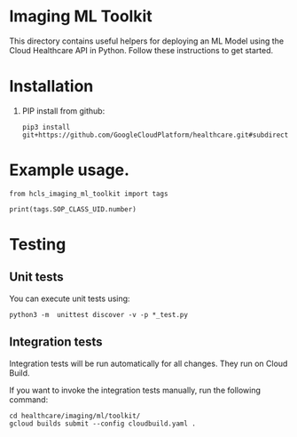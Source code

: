 # Imaging ML Toolkit

This directory contains useful helpers for deploying an ML Model using the Cloud Healthcare API in Python. Follow these instructions to get started.


# Installation

1. PIP install from github:

    ```
    pip3 install git+https://github.com/GoogleCloudPlatform/healthcare.git#subdirectory=imaging/ml/toolkit
    ```


# Example usage.

```
from hcls_imaging_ml_toolkit import tags

print(tags.SOP_CLASS_UID.number)
```

# Testing

## Unit tests
You can execute unit tests using:

```
python3 -m  unittest discover -v -p *_test.py
```
## Integration tests

Integration tests will be run automatically for all changes. They run on Cloud Build.

If you want to invoke the integration tests manually, run the following command:

```
cd healthcare/imaging/ml/toolkit/
gcloud builds submit --config cloudbuild.yaml .
```
